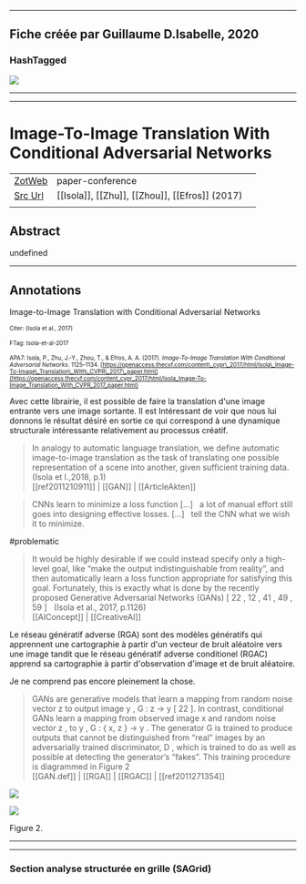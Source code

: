 
----
Fiche créée par Guillaume D.Isabelle, 2020 
---- 

### HashTagged 



![](f2714547-7987-4e33-8f16-60f4edefc687)



----

----



# Image-To-Image Translation With Conditional Adversarial Networks



|       |       |       |
|  ---  |  ---  |  ---  |
|   [ZotWeb](http://zotero.org/users/180474/items/58J68RE6)    | paper-conference      |       |
|   [Src Url](https://openaccess.thecvf.com/content_cvpr_2017/html/Isola_Image-To-Image_Translation_With_CVPR_2017_paper.html)    |  [[Isola]], [[Zhu]], [[Zhou]], [[Efros]] (2017)     |       |
|       |       |       |


## Abstract

undefined

----

## Annotations

Image-to-Image Translation with Conditional Adversarial Networks



<font size=-3>Citer: (Isola et al., 2017)

FTag: Isola-et-al-2017

APA7: Isola, P., Zhu, J.-Y., Zhou, T., & Efros, A. A. (2017). _Image-To-Image Translation With Conditional Adversarial Networks_. 1125–1134. [https://openaccess.thecvf.com/content\_cvpr\_2017/html/Isola\_Image-To-Image\_Translation\_With\_CVPR\_2017\_paper.html](https://openaccess.thecvf.com/content_cvpr_2017/html/Isola_Image-To-Image_Translation_With_CVPR_2017_paper.html)</font>



Avec cette librairie, il est possible de faire la translation d'une image entrante vers une image sortante. Il est Intéressant de voir que nous lui donnons le résultat désiré en sortie ce qui correspond à une dynamique structurale intéressante relativement au processus créatif.  

>In analogy to automatic language translation, we define automatic image-to-image translation as the task of translating one possible representation of a scene into another, given sufficient training data.(Isola et l.,2018, p.1)  
[[ref2011210911]] | [[GAN]] | [[ArticleAkten]] 





>CNNs learn to minimize a loss function [...]   a lot of manual effort still goes into designing effective losses. [...]   tell the CNN what we wish it to minimize.

#problematic



>It would be highly desirable if we could instead specify only a high-level goal, like “make the output indistinguishable from reality”, and then automatically learn a loss function appropriate for satisfying this goal. Fortunately, this is exactly what is done by the recently proposed Generative Adversarial Networks (GANs) [ 22 , 12 , 41 , 49 , 59 ]   (Isola et al., 2017, p.1126)  
[[AIConcept]] | [[CreativeAI]] 





Le réseau génératif adverse (RGA) sont des modèles génératifs qui apprennent une cartographie à partir d'un vecteur de bruit aléatoire vers une image tandit que le réseau génératif adverse conditionel (RGAC) apprend sa cartographie à partir d'observation d'image et de bruit aléatoire.

Je ne comprend pas encore pleinement la chose.

>GANs are generative models that learn a mapping from random noise vector z to output image y , G : z → y [ 22 ]. In contrast, conditional GANs learn a mapping from observed image x and random noise vector z , to y , G : { x, z } → y . The generator G is trained to produce outputs that cannot be distinguished from “real” images by an adversarially trained discriminator, D , which is trained to do as well as possible at detecting the generator’s “fakes”. This training procedure is diagrammed in Figure 2  
[[GAN.def]] | [[RGA]] | [[RGAC]] | [[ref2011271354]] 







![](1QHZ2Wa75d6YxCWE2NY4.png)





![](121pTYHaQxrwsDD4CZSH.png)




Figure 2.  





----

----



### Section analyse structurée en grille (SAGrid)



